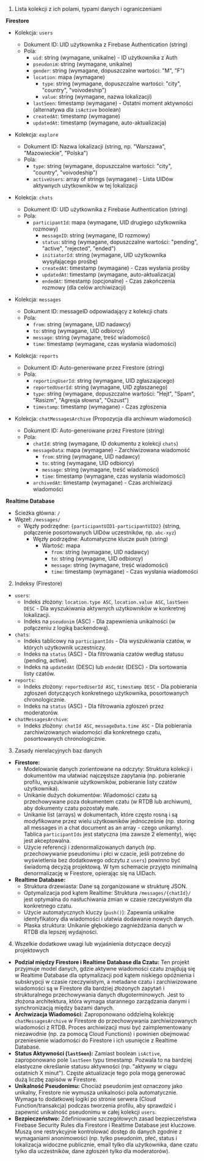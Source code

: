 1. Lista kolekcji z ich polami, typami danych i ograniczeniami

**Firestore**

- Kolekcja: `users`

  - Dokument ID: UID użytkownika z Firebase Authentication (string)
  - Pola:
    - `uid`: string (wymagane, unikalne) - ID użytkownika z Auth
    - `pseudonim`: string (wymagane, unikalne)
    - `gender`: string (wymagane, dopuszczalne wartości: "M", "F")
    - `location`: mapa (wymagane)
      - `type`: string (wymagane, dopuszczalne wartości: "city", "country", "voivodeship")
      - `value`: string (wymagane, nazwa lokalizacji)
    - `lastSeen`: timestamp (wymagane) - Ostatni moment aktywności (alternatywa dla `isActive` boolean)
    - `createdAt`: timestamp (wymagane)
    - `updatedAt`: timestamp (wymagane, auto-aktualizacja)

- Kolekcja: `explore`

  - Dokument ID: Nazwa lokalizacji (string, np. "Warszawa", "Mazowieckie", "Polska")
  - Pola:
    - `type`: string (wymagane, dopuszczalne wartości: "city", "country", "voivodeship")
    - `activeUsers`: array of strings (wymagane) - Lista UIDów aktywnych użytkowników w tej lokalizacji

- Kolekcja: `chats`

  - Dokument ID: UID użytkownika z Firebase Authentication (string)
  - Pola:
    - `participantId`: mapa (wymagane, UID drugiego użytkownika rozmowy)
      - `messageID`: string (wymagane, ID rozmowy)
      - `status`: string (wymagane, dopuszczalne wartości: "pending", "active", "rejected", "ended")
      - `initiatorId`: string (wymagane, UID użytkownika wysyłającego prośbę)
      - `createdAt`: timestamp (wymagane) - Czas wysłania prośby
      - `updatedAt`: timestamp (wymagane, auto-aktualizacja)
      - `endedAt`: timestamp (opcjonalne) - Czas zakończenia rozmowy (dla celów archiwizacji)

- Kolekcja: `messages`

  - Dokument ID: messageID odpowiadający z kolekcji chats
  - Pola:
    - `from`: string (wymagane, UID nadawcy)
    - `to`: string (wymagane, UID odbiorcy)
    - `message`: string (wymagane, treść wiadomości)
    - `time`: timestamp (wymagane, czas wysłania wiadomości)

- Kolekcja: `reports`

  - Dokument ID: Auto-generowane przez Firestore (string)
  - Pola:
    - `reportingUserId`: string (wymagane, UID zgłaszającego)
    - `reportedUserId`: string (wymagane, UID zgłaszanego)
    - `type`: string (wymagane, dopuszczalne wartości: "Hejt", "Spam", "Rasizm", "Agresja słowna", "Oszust")
    - `timestamp`: timestamp (wymagane) - Czas zgłoszenia

- Kolekcja: `chatMessagesArchive` (Propozycja dla archiwum wiadomości)
  - Dokument ID: Auto-generowane przez Firestore (string)
  - Pola:
    - `chatId`: string (wymagane, ID dokumentu z kolekcji `chats`)
    - `messageData`: mapa (wymagane) - Zarchiwizowana wiadomość
      - `from`: string (wymagane, UID nadawcy)
      - `to`: string (wymagane, UID odbiorcy)
      - `message`: string (wymagane, treść wiadomości)
      - `time`: timestamp (wymagane, czas wysłania wiadomości)
    - `archivedAt`: timestamp (wymagane) - Czas archiwizacji wiadomości

**Realtime Database**

- Ścieżka główna: `/`
- Węzeł: `/messages/`
  - Węzły podrzędne: `{participantUID1-participantUID2}` (string, połączenie posortowanych UIDów uczestników, np. `abc-xyz`)
    - Węzły podrzędne: Automatyczne klucze push (string)
      - Wartość: mapa
        - `from`: string (wymagane, UID nadawcy)
        - `to`: string (wymagane, UID odbiorcy)
        - `message`: string (wymagane, treść wiadomości)
        - `time`: timestamp (wymagane) - Czas wysłania wiadomości

2. Indeksy (Firestore)

- `users`:
  - Indeks złożony: `location.type ASC`, `location.value ASC`, `lastSeen DESC` - Dla wyszukiwania aktywnych użytkowników w konkretnej lokalizacji.
  - Indeks na `pseudonim` (ASC) - Dla zapewnienia unikalności (w połączeniu z logiką backendową).
- `chats`:
  - Indeks tablicowy na `participantIds` - Dla wyszukiwania czatów, w których użytkownik uczestniczy.
  - Indeks na `status` (ASC) - Dla filtrowania czatów według statusu (pending, active).
  - Indeks na `updatedAt` (DESC) lub `endedAt` (DESC) - Dla sortowania listy czatów.
- `reports`:
  - Indeks złożony: `reportedUserId ASC`, `timestamp DESC` - Dla pobierania zgłoszeń dotyczących konkretnego użytkownika, posortowanych chronologicznie.
  - Indeks na `status` (ASC) - Dla filtrowania zgłoszeń przez moderatorów.
- `chatMessagesArchive`:
  - Indeks złożony: `chatId ASC`, `messageData.time ASC` - Dla pobierania zarchiwizowanych wiadomości dla konkretnego czatu, posortowanych chronologicznie.

3. Zasady nierelacyjnych baz danych

- **Firestore:**
  - Modelowanie danych zorientowane na odczyty: Struktura kolekcji i dokumentów ma ułatwiać najczęstsze zapytania (np. pobieranie profilu, wyszukiwanie użytkowników, pobieranie listy czatów użytkownika).
  - Unikanie dużych dokumentów: Wiadomości czatu są przechowywane poza dokumentem czatu (w RTDB lub archiwum), aby dokumenty czatu pozostały małe.
  - Unikanie list (arrays) w dokumentach, które często rosną i są modyfikowane przez wielu użytkowników jednocześnie (np. storing all messages in a chat document as an array - czego unikamy). Tablica `participantIds` jest statyczna (ma zawsze 2 elementy), więc jest akceptowalna.
  - Użycie referencji i zdenormalizowanych danych (np. przechowywanie pseudonimu i płci w czacie, jeśli potrzebne do wyświetlenia bez dodatkowego odczytu z `users`) powinno być świadomą decyzją projektową. W tym schemacie przyjęto minimalną denormalizację w Firestore, opierając się na UIDach.
- **Realtime Database:**
  - Struktura drzewiasta: Dane są zorganizowane w strukturę JSON.
  - Optymalizacja pod kątem Realtime: Struktura `/messages/{chatId}/` jest optymalna do nasłuchiwania zmian w czasie rzeczywistym dla konkretnego czatu.
  - Użycie automatycznych kluczy (`push()`): Zapewnia unikalne identyfikatory dla wiadomości i ułatwia dodawanie nowych danych.
  - Płaska struktura: Unikanie głębokiego zagnieżdżania danych w RTDB dla lepszej wydajności.

4. Wszelkie dodatkowe uwagi lub wyjaśnienia dotyczące decyzji projektowych

- **Podział między Firestore i Realtime Database dla Czatu:** Ten projekt przyjmuje model danych, gdzie aktywne wiadomości czatu znajdują się w Realtime Database dla optymalizacji pod kątem niskiego opóźnienia i subskrypcji w czasie rzeczywistym, a metadane czatu i zarchiwizowane wiadomości są w Firestore dla bardziej złożonych zapytań i strukturalnego przechowywania danych długoterminowych. Jest to złożona architektura, która wymaga starannego zarządzania danymi i synchronizacją między bazami danych.
- **Archwizacja Wiadomości:** Zaproponowano oddzielną kolekcję `chatMessagesArchive` w Firestore do przechowywania zarchiwizowanych wiadomości z RTDB. Proces archiwizacji musi być zaimplementowany niezawodnie (np. za pomocą Cloud Functions) i powinien obejmować przeniesienie wiadomości do Firestore i ich usunięcie z Realtime Database.
- **Status Aktywności (`lastSeen`):** Zamiast boolean `isActive`, zaproponowano pole `lastSeen` typu timestamp. Pozwala to na bardziej elastyczne określanie statusu aktywności (np. "aktywny w ciągu ostatnich X minut"). Częste aktualizacje tego pola mogą generować dużą liczbę zapisów w Firestore.
- **Unikalność Pseudonimu:** Chociaż pseudonim jest oznaczony jako unikalny, Firestore nie wymusza unikalności pola automatycznie. Wymaga to dodatkowej logiki po stronie serwera (Cloud Function/transakcja) podczas tworzenia profilu, aby sprawdzić i zapewnić unikalność pseudonimu w całej kolekcji `users`.
- **Bezpieczeństwo:** Zdefiniowanie szczegółowych zasad bezpieczeństwa Firebase Security Rules dla Firestore i Realtime Database jest kluczowe. Muszą one restrykcyjnie kontrolować dostęp do danych zgodnie z wymaganiami anonimowości (np. tylko pseudonim, płeć, status i lokalizacja widoczne publicznie, email tylko dla użytkownika, dane czatu tylko dla uczestników, dane zgłoszeń tylko dla moderatorów).
